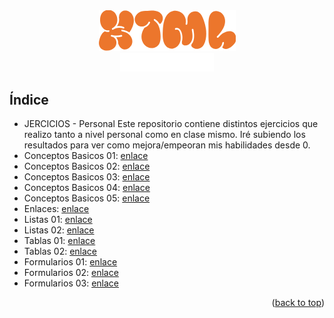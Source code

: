 <!-- LOGO PRESENTATION -->
<section id= "top">
<div align="center">
  <img src="html.png" alt="Logo">
</div>
<div align="center">
   <a href="https://github.com/Sailok25">
    <img src="by.png" alt="bysailok" width=150>
    </a>
</div>


## Índice 
- JERCICIOS - Personal
Este repositorio contiene distintos ejercicios que realizo tanto a nivel personal como en clase mismo. Iré subiendo los resultados para ver como mejora/empeoran mis habilidades desde 0.
 - Conceptos Basicos 01: [enlace](https://github.com/Sailok25/HTML/blob/main/Ejercicio1.html)
 - Conceptos Basicos 02: [enlace](https://github.com/Sailok25/HTML/blob/main/Ejercicio2.html)
 - Conceptos Basicos 03: [enlace](https://github.com/Sailok25/HTML/blob/main/Ejercicio3.html)
 - Conceptos Basicos 04: [enlace](https://github.com/Sailok25/HTML/blob/main/Ejercicio4.html)
 - Conceptos Basicos 05: [enlace](https://github.com/Sailok25/HTML/blob/main/Ejercicio5.html)
 - Enlaces: [enlace](https://github.com/Sailok25/HTML/blob/main/Ejercicio6.html)
 - Listas 01: [enlace](https://github.com/Sailok25/HTML/blob/main/Ejercicio7.html)
 - Listas 02: [enlace](https://github.com/Sailok25/HTML/blob/main/Ejercicio8.html)
 - Tablas 01: [enlace](https://github.com/Sailok25/HTML/blob/main/Ejercicio9.html)
 - Tablas 02: [enlace](https://github.com/Sailok25/HTML/blob/main/Ejercicio10.html)
 - Formularios 01: [enlace](https://github.com/Sailok25/HTML/blob/main/Ejercicio11.html)
 - Formularios 02: [enlace](https://github.com/Sailok25/HTML/blob/main/Ejercicio12.html)
 - Formularios 03: [enlace](https://github.com/Sailok25/HTML/blob/main/Ejercicio13.html)

<p align="right">(<a href="#top">back to top</a>)</p>
